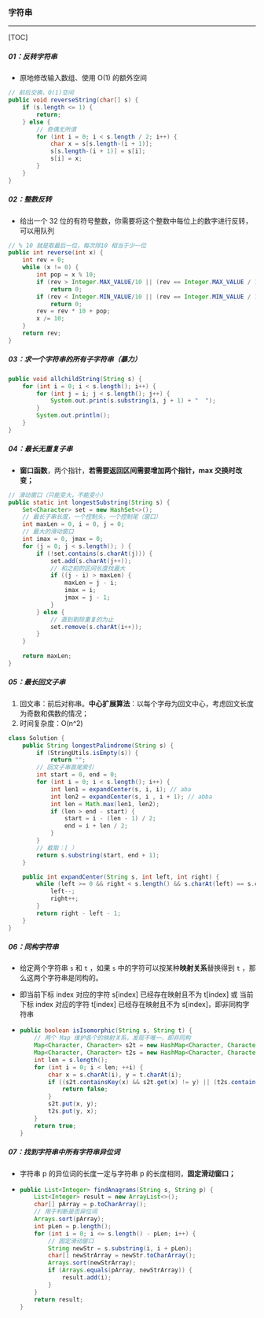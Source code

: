### 字符串

------

[TOC]

##### 01：反转字符串

- 原地修改输入数组、使用 O(1) 的额外空间


```java
// 前后交换，O(1)空间
public void reverseString(char[] s) {
    if (s.length <= 1) {  
        return;
    } else {
        // 奇偶无所谓
        for (int i = 0; i < s.length / 2; i++) {
            char x = s[s.length-(i + 1)];
            s[s.length-(i + 1)] = s[i];
            s[i] = x;
        }
    }
}
```

##### 02：整数反转

- 给出一个 32 位的有符号整数，你需要将这个整数中每位上的数字进行反转，可以用队列


```java
// % 10 就是取最后一位，每次除10 相当于少一位
public int reverse(int x) {
    int rev = 0;
    while (x != 0) {
        int pop = x % 10;
        if (rev > Integer.MAX_VALUE/10 || (rev == Integer.MAX_VALUE / 10 && pop > 7)) 
            return 0;
        if (rev < Integer.MIN_VALUE/10 || (rev == Integer.MIN_VALUE / 10 && pop < -8))
            return 0;
        rev = rev * 10 + pop;
        x /= 10;
    }
    return rev;
}
```

##### 03：求一个字符串的所有子字符串（暴力）

```java
public void allchildString(String s) {
    for (int i = 0; i < s.length(); i++) {
        for (int j = i; j < s.length(); j++) {
            System.out.print(s.substring(i, j + 1) + "  ");
        }
        System.out.println();
    }
}
```

##### 04：最长无重复子串

- **窗口函数**，两个指针，**若需要返回区间需要增加两个指针，max 交换时改变；**

```java
// 滑动窗口（只能变大，不能变小）
public static int longestSubstring(String s) {
    Set<Character> set = new HashSet<>();
    // 最长子串长度，一个控制头，一个控制尾（窗口）
    int maxLen = 0, i = 0, j = 0;
    // 最大的滑动窗口
    int imax = 0, jmax = 0;
    for (j = 0; j < s.length(); ) {
        if (!set.contains(s.charAt(j))) {
            set.add(s.charAt(j++));
            // 和之前的区间长度找最大
            if ((j - i) > maxLen) {
                maxLen = j - i;
                imax = i;
                jmax = j - 1;
            }
        } else {
            // 直到剔除重复的为止
            set.remove(s.charAt(i++));
        }
    }
    
    return maxLen;
}
```

##### 05：最长回文子串

1. 回文串：前后对称串。**中心扩展算法**：以每个字母为回文中心，考虑回文长度为奇数和偶数的情况；
2. 时间复杂度：O(n^2)

```java
class Solution {
    public String longestPalindrome(String s) {
		if (StringUtils.isEmpty(s)) {
            return "";
        // 回文子串首尾索引
        int start = 0, end = 0;
        for (int i = 0; i < s.length(); i++) {
            int len1 = expandCenter(s, i, i); // aba
            int len2 = expandCenter(s, i , i + 1); // abba
            int len = Math.max(len1, len2);
            if (len > end - start) {
                start = i - (len - 1) / 2;
                end = i + len / 2;
            }
        }
        // 截取：[ ）
        return s.substring(start, end + 1);
    }

    public int expandCenter(String s, int left, int right) {
        while (left >= 0 && right < s.length() && s.charAt(left) == s.charAt(right)) {
            left--;
            right++;
        }
        return right - left - 1;
    }
}
```

##### 06：同构字符串

- 给定两个字符串 `s` 和 `t` ，如果 `s` 中的字符可以按某种**映射关系**替换得到 `t` ，那么这两个字符串是同构的。

- 即当前下标 index 对应的字符 s[index] 已经存在映射且不为 t[index] 或 当前下标 index 对应的字符 t[index] 已经存在映射且不为 s[index]，即非同构字符串

- ```java
  public boolean isIsomorphic(String s, String t) {
      // 两个 Map 维护各个的映射关系，发现不唯一，即非同构
      Map<Character, Character> s2t = new HashMap<Character, Character>();
      Map<Character, Character> t2s = new HashMap<Character, Character>();
      int len = s.length();
      for (int i = 0; i < len; ++i) {
          char x = s.charAt(i), y = t.charAt(i);
          if ((s2t.containsKey(x) && s2t.get(x) != y) || (t2s.containsKey(y) && t2s.get(y) != x)) {
              return false;
          }
          s2t.put(x, y);
          t2s.put(y, x);
      }
      return true;
  }
  ```


##### 07：找到字符串中所有字符串异位词

- 字符串 p 的异位词的长度一定与字符串 p 的长度相同，**固定滑动窗口；**

- ```java
  public List<Integer> findAnagrams(String s, String p) {
      List<Integer> result = new ArrayList<>();
      char[] pArray = p.toCharArray();
      // 用于判断是否异位词
      Arrays.sort(pArray);
      int pLen = p.length();
      for (int i = 0; i <= s.length() - pLen; i++) {
          // 固定滑动窗口
          String newStr = s.substring(i, i + pLen);
          char[] newStrArray = newStr.toCharArray();
          Arrays.sort(newStrArray);
          if (Arrays.equals(pArray, newStrArray)) {
              result.add(i);
          }
      }
      return result;
  }
  ```

  
